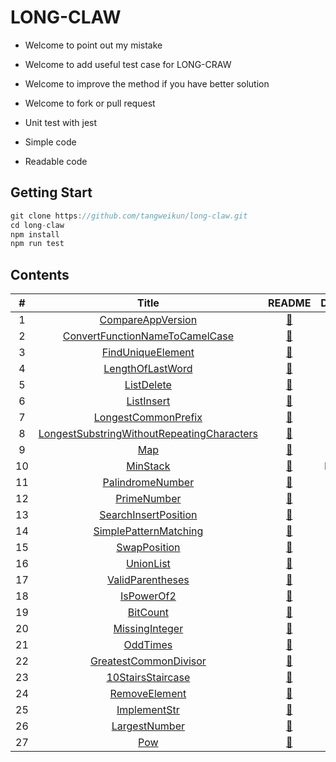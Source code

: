 # LONG-CLAW

* Welcome to point out my mistake
* Welcome to add useful test case for LONG-CRAW
* Welcome to improve the method if you have better solution
* Welcome to fork or pull request

* Unit test with jest
* Simple code
* Readable code

## Getting Start

```javascript
git clone https://github.com/tangweikun/long-claw.git
cd long-claw
npm install
npm run test
```

## Contents

|  #  |                                                 Title                                                 |                                  README                                  | Difficulty |
| :-: | :---------------------------------------------------------------------------------------------------: | :----------------------------------------------------------------------: | :--------: |
|  1  |                          [CompareAppVersion](src/compareAppVersion/index.js)                          |             [:green_book:](src/compareAppVersion/README.md)              |    Easy    |
|  2  |             [ConvertFunctionNameToCamelCase](src/convertFunctionNameToCamelCase/index.js)             |       [:green_book:](src/convertFunctionNameToCamelCase/README.md)       |    Easy    |
|  3  |                          [FindUniqueElement](src/findUniqueElement/index.js)                          |             [:green_book:](src/findUniqueElement/README.md)              |    Easy    |
|  4  |                           [LengthOfLastWord](src/lengthOfLastWord/index.js)                           |              [:green_book:](src/lengthOfLastWord/README.md)              |    Easy    |
|  5  |                                 [ListDelete](src/listDelete/index.js)                                 |                 [:green_book:](src/listDelete/README.md)                 |    Easy    |
|  6  |                                 [ListInsert](src/listInsert/index.js)                                 |                 [:green_book:](src/listInsert/README.md)                 |    Easy    |
|  7  |                        [LongestCommonPrefix](src/longestCommonPrefix/index.js)                        |            [:green_book:](src/longestCommonPrefix/README.md)             |    Easy    |
|  8  | [LongestSubstringWithoutRepeatingCharacters](src/longestSubstringWithoutRepeatingCharacters/index.js) | [:green_book:](src/longestSubstringWithoutRepeatingCharacters/README.md) |    Easy    |
|  9  |                                        [Map](src/map/index.js)                                        |                    [:green_book:](src/map/README.md)                     |    Easy    |
| 10  |                                   [MinStack](src/minStack/index.js)                                   |                  [:green_book:](src/minStack/README.md)                  |   Medium   |
| 11  |                           [PalindromeNumber](src/palindromeNumber/index.js)                           |              [:green_book:](src/palindromeNumber/README.md)              |    Easy    |
| 12  |                                [PrimeNumber](src/primeNumber/index.js)                                |                [:green_book:](src/primeNumber/README.md)                 |    Easy    |
| 13  |                       [SearchInsertPosition](src/searchInsertPosition/index.js)                       |            [:green_book:](src/searchInsertPosition/README.md)            |    Easy    |
| 14  |                      [SimplePatternMatching](src/simplePatternMatching/index.js)                      |           [:green_book:](src/simplePatternMatching/README.md)            |    Easy    |
| 15  |                               [SwapPosition](src/swapPosition/index.js)                               |                [:green_book:](src/swapPosition/README.md)                |    Easy    |
| 16  |                                  [UnionList](src/unionList/index.js)                                  |                 [:green_book:](src/unionList/README.md)                  |    Easy    |
| 17  |                           [ValidParentheses](src/validParentheses/index.js)                           |              [:green_book:](src/validParentheses/README.md)              |    Easy    |
| 18  |                                 [IsPowerOf2](src/isPowerOf2/index.js)                                 |                 [:green_book:](src/isPowerOf2/README.md)                 |    Easy    |
| 19  |                                   [BitCount](src/bitCount/index.js)                                   |                  [:green_book:](src/bitCount/README.md)                  |    Easy    |
| 20  |                             [MissingInteger](src/missingInteger/index.js)                             |               [:green_book:](src/missingInteger/README.md)               |    Easy    |
| 21  |                                   [OddTimes](src/oddTimes/index.js)                                   |                  [:green_book:](src/oddTimes/README.md)                  |    Easy    |
| 22  |                      [GreatestCommonDivisor](src/greatestCommonDivisor/index.js)                      |           [:green_book:](src/greatestCommonDivisor/README.md)            |    Easy    |
| 23  |                          [10StairsStaircase](src/10StairsStaircase/index.js)                          |             [:green_book:](src/10StairsStaircase/README.md)              |    Easy    |
| 24  |                              [RemoveElement](src/removeElement/index.js)                              |               [:green_book:](src/removeElement/README.md)                |    Easy    |
| 25  |                               [ImplementStr](src/implementStr/index.js)                               |                [:green_book:](src/implementStr/README.md)                |    Easy    |
| 26  |                              [LargestNumber](src/largestNumber/index.js)                              |               [:green_book:](src/largestNumber/README.md)                |    Easy    |
| 27  |                                        [Pow](src/pow/index.js)                                        |                    [:green_book:](src/pow/README.md)                     |    Easy    |
